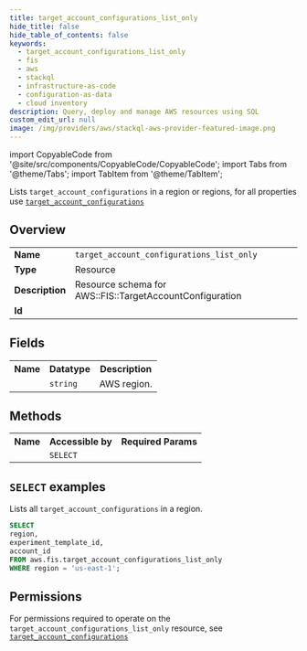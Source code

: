 ```yaml
---
title: target_account_configurations_list_only
hide_title: false
hide_table_of_contents: false
keywords:
  - target_account_configurations_list_only
  - fis
  - aws
  - stackql
  - infrastructure-as-code
  - configuration-as-data
  - cloud inventory
description: Query, deploy and manage AWS resources using SQL
custom_edit_url: null
image: /img/providers/aws/stackql-aws-provider-featured-image.png
---
```


import CopyableCode from '@site/src/components/CopyableCode/CopyableCode';
import Tabs from '@theme/Tabs';
import TabItem from '@theme/TabItem';

Lists <code>target_account_configurations</code> in a region or regions, for all properties use <a href="/providers/aws/serviceName/target_account_configurations/"><code>target_account_configurations</code></a>

## Overview
<table><tbody>
<tr><td><b>Name</b></td><td><code>target_account_configurations_list_only</code></td></tr>
<tr><td><b>Type</b></td><td>Resource</td></tr>
<tr><td><b>Description</b></td><td>Resource schema for AWS::FIS::TargetAccountConfiguration</td></tr>
<tr><td><b>Id</b></td><td><CopyableCode code="aws.fis.target_account_configurations_list_only" /></td></tr>
</tbody></table>

## Fields
<table><tbody><tr><th>Name</th><th>Datatype</th><th>Description</th></tr><tr><td><CopyableCode code="region" /></td><td><code>string</code></td><td>AWS region.</td></tr>
</tbody></table>

## Methods

<table><tbody>
  <tr>
    <th>Name</th>
    <th>Accessible by</th>
    <th>Required Params</th>
  </tr>
  <tr>
    <td><CopyableCode code="list_resources" /></td>
    <td><code>SELECT</code></td>
    <td><CopyableCode code="region" /></td>
  </tr>
</tbody></table>

## `SELECT` examples
Lists all <code>target_account_configurations</code> in a region.
```sql
SELECT
region,
experiment_template_id,
account_id
FROM aws.fis.target_account_configurations_list_only
WHERE region = 'us-east-1';
```


## Permissions

For permissions required to operate on the <code>target_account_configurations_list_only</code> resource, see <a href="/providers/aws/fis/target_account_configurations/#permissions"><code>target_account_configurations</code></a>

